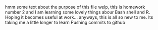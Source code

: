 hmm some text about the purpose of this file
welp, this is homework number 2 and I am learning some lovely things abour Bash shell and R. Hoping it becomes useful at work... anyways, this is all so new to me. Its taking me a little longer to learn
Pushing commits to github
